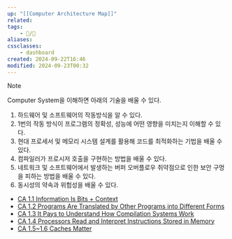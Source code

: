 ```yaml
---
up: "[[Computer Architecture Map]]"
related:
tags:
    - 📝/🌿️
aliases:
cssclasses:
    - dashboard
created: 2024-09-22T16:46
modified: 2024-09-23T00:32
---
```


> [!NOTE]
> Computer System을 이해하면 아래의 기술을 배울 수 있다.
>
> 1. 하드웨어 및 소프트웨어의 작동방식을 알 수 있다.
> 2. 1번의 작동 방식이 프로그램의 정확성, 성능에 어떤 영향을 미치는지 이해할 수 있다.
> 3. 현대 프로세서 및 메모리 시스템 설계를 활용해 코드를 최적화하는 기법을 배울 수 있다.
> 4. 컴파일러가 프로시저 호출을 구현하는 방법을 배울 수 있다.
> 5. 네트워크 및 소프트웨어에서 발생하는 버퍼 오버플로우 취약점으로 인한 보안 구멍을 피하는 방법을 배울 수 있다.
> 6. 동시성의 약속과 위험성을 배울 수 있다.

- [CA 1.1 Information Is Bits + Context](https://github.com/devkade/CS-Farming/Computer_Architecture/CA_1.1_Information_Is_Bits_+_Context.md)
- [CA 1.2 Programs Are Translated by Other Programs into Different Forms](https://github.com/devkade/CS-Farming/Computer_Architecture/CA_1.2_Programs_Are_Translated_by_Other_Programs_into_Different_Forms.md)
- [CA 1.3 It Pays to Understand How Compilation Systems Work](https://github.com/devkade/CS-Farming/Computer_Architecture/CA_1.3_It_Pays_to_Understand_How_Compilation_Systems_Work.md)
- [CA 1.4 Processors Read and Interpret Instructions Stored in Memory](https://github.com/devkade/CS-Farming/Computer_Architecture/CA_1.4_Processors_Read_and_Interpret_Instructions_Stored_in_Memory.md)
- [CA 1.5~1.6 Caches Matter](https://github.com/devkade/CS-Farming/Computer_Architecture/CA_1.5-1.6_Caches_Matter.md)
